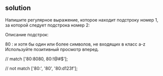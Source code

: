 ## solution
Напишите регулярное выражение, которое находит подстроку номер 1, за которой следует подстрока номер 2:

Описание подстрок:

80
: и хотя бы один или более символов, не входящих в класс a-z
Используйте позитивный просмотр вперед.

// match
['80:8080, 80:!@#$'];

// not match
['80:', '80', '80:d123f'];